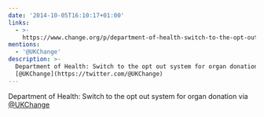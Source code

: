 ```yaml
---
date: '2014-10-05T16:10:17+01:00'
links:
  - >-
    https://www.change.org/p/department-of-health-switch-to-the-opt-out-system-for-organ-donation?recruiter=45899382&utm_source=share_petition&utm_medium=twitter&utm_campaign=share_twitter_responsive
mentions:
  - '@UKChange'
description: >-
  Department of Health: Switch to the opt out system for organ donation  via
  [@UKChange](https://twitter.com/@UKChange)
---
```

Department of Health: Switch to the opt out system for organ donation  via [@UKChange](https://twitter.com/@UKChange)

